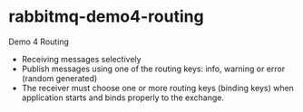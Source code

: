# rabbitmq-demo4-routing
Demo 4 Routing
- Receiving messages selectively
- Publish messages using one of the routing keys: info, warning or error (random generated)
- The receiver must choose one or more routing keys (binding keys) when application starts and binds properly to the exchange.
